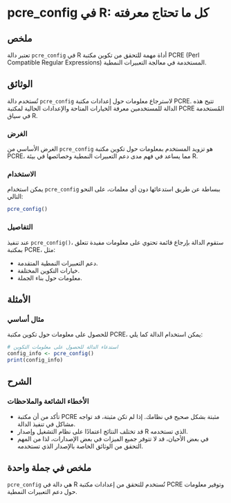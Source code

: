 <!--
Meta Description: # pcre_config في R: كل ما تحتاج معرفته ## ملخص تعتبر دالة `pcre_config` في R أداة مهمة للتحقق من تكوين مكتبة PCRE (Perl Compatible Regular Expressions...
Meta Keywords: pcre_config, pcre, مكتبة, معلومات, حول
-->

# pcre_config في R: كل ما تحتاج معرفته

## ملخص
تعتبر دالة `pcre_config` في R أداة مهمة للتحقق من تكوين مكتبة PCRE (Perl Compatible Regular Expressions) المستخدمة في معالجة التعبيرات النمطية.

## الوثائق
تُستخدم دالة `pcre_config` لاسترجاع معلومات حول إعدادات مكتبة PCRE. تتيح هذه الدالة للمستخدمين معرفة الخيارات المتاحة والإعدادات الحالية لمكتبة PCRE المُستخدمة في سياق R. 

### الغرض
الغرض الأساسي من `pcre_config` هو تزويد المستخدم بمعلومات حول تكوين مكتبة PCRE، مما يساعد في فهم مدى دعم التعبيرات النمطية وخصائصها في بيئة R.

### الاستخدام
يمكن استخدام `pcre_config` ببساطة عن طريق استدعائها دون أي معلمات، على النحو التالي:

```R
pcre_config()
```

### التفاصيل
عند تنفيذ `pcre_config()`، ستقوم الدالة بإرجاع قائمة تحتوي على معلومات مفيدة تتعلق بمكتبة PCRE، مثل:
- دعم التعبيرات النمطية المتقدمة.
- خيارات التكوين المختلفة.
- معلومات حول بناء الجملة.

## الأمثلة
### مثال أساسي
للحصول على معلومات حول تكوين مكتبة PCRE، يمكن استخدام الدالة كما يلي:

```R
# استدعاء الدالة للحصول على معلومات التكوين
config_info <- pcre_config()
print(config_info)
```

## الشرح
### الأخطاء الشائعة والملاحظات
- تأكد من أن مكتبة PCRE مثبتة بشكل صحيح في نظامك. إذا لم تكن مثبتة، قد تواجه مشاكل في تنفيذ الدالة.
- قد تختلف النتائج اعتمادًا على نظام التشغيل وإصدار R الذي تستخدمه.
- في بعض الأحيان، قد لا تتوفر جميع الميزات في بعض الإصدارات، لذا من المهم التحقق من الوثائق الخاصة بالإصدار الذي تستخدمه.

## ملخص في جملة واحدة
`pcre_config` هي دالة في R تُستخدم للتحقق من إعدادات مكتبة PCRE وتوفير معلومات حول دعم التعبيرات النمطية.